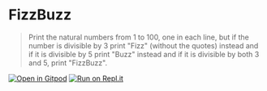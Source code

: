 # FizzBuzz

> Print the natural numbers from 1 to 100, one in each line, but if the number
> is divisible by 3 print "Fizz" (without the quotes) instead and if it is
> divisible by 5 print "Buzz" instead and if it is divisible by both 3 and 5,
> print "FizzBuzz".
 
[![Open in Gitpod](https://gitpod.io/button/open-in-gitpod.svg)](https://gitpod.io/#https://github.com/malteo/fizzbuzz)
[![Run on Repl.it](https://replit.com/badge/github/malteo/fizzbuzz)](https://replit.com/new/github/malteo/fizzbuzz)
